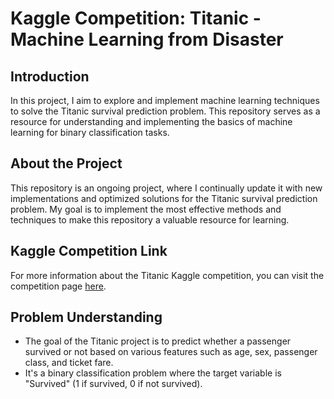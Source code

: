 # Kaggle Competition: Titanic - Machine Learning from Disaster

## Introduction
In this project, I aim to explore and implement machine learning techniques to solve the Titanic survival prediction problem. This repository serves as a resource for understanding and implementing the basics of machine learning for binary classification tasks.

## About the Project
This repository is an ongoing project, where I continually update it with new implementations and optimized solutions for the Titanic survival prediction problem. My goal is to implement the most effective methods and techniques to make this repository a valuable resource for learning.

## Kaggle Competition Link
For more information about the Titanic Kaggle competition, you can visit the competition page [here](https://www.kaggle.com/competitions/titanic).

## Problem Understanding
- The goal of the Titanic project is to predict whether a passenger survived or not based on various features such as age, sex, passenger class, and ticket fare. 
- It's a binary classification problem where the target variable is "Survived" (1 if survived, 0 if not survived).
